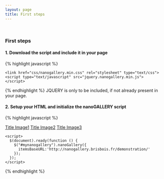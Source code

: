 ```yaml
---
layout: page
title: First steps
---
```

<br>

### First steps

#### 1. Download the script and include it in your page

{% highlight javascript %}
  <head>
    <script type="text/javascript" src="http://cdnjs.cloudflare.com/ajax/libs/jquery/2.1.1/jquery.min.js"></script>
  
    <link href="css/nanogallery.min.css" rel="stylesheet" type="text/css">
    <script type="text/javascript" src="jquery.nanogallery.min.js"></script>
  </head>
{% endhighlight %}
JQUERY is only to be included, if not already present in your page.

#### 2. Setup your HTML and initialize the nanoGALLERY script

{% highlight javascript %}
  <body>
    <div id="mynanogallery">
      <a href="img_01.jpg" data-ngthumb="img_01t.jpg">Title Image1</a>
      <a href="img_02.jpg" data-ngthumb="img_02ts.jpg" data-ngdesc="Image 2 description">Title Image2</a>
      <a href="img_03.jpg" data-ngthumb="img_03t.jpg" data-ngdesc="Description 3">Title Image3</a>
    </div>
    
    <script>
      $(document).ready(function () {
        $("#mynanogallery").nanoGallery({
          itemsBaseURL:'http://nanogallery.brisbois.fr/demonstration/'
        });
      });
    </script>
  </body>
{% endhighlight %}
